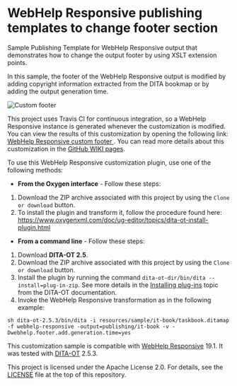 # WebHelp Responsive publishing templates to change footer section

Sample Publishing Template for WebHelp Responsive output that demonstrates how to change the output footer by using XSLT extension points.

In this sample, the footer of the WebHelp Responsive output is modified by adding copyright information extracted from the DITA bookmap or by adding the output generation time.

![Custom footer](https://github.com/radu-pisoi/com.oxygenxml.webhelp.responsive.custom.footer/blob/master/resources/gh-pages/jekyll/img/WH-XSLT-customization.png)

This project uses Travis CI for continuous integration, so a WebHelp Responsive instance is generated whenever the customization is modified. You can view the results of this customization by opening the following link: [WebHelp Responsive custom footer ](https://oxygenxml.github.io/com.oxygenxml.webhelp.responsive.custom.footer/it-book/index.html). You can read more details about this customization in the [GitHub WIKI pages](https://github.com/oxygenxml/com.oxygenxml.webhelp.responsive.custom.footer/wiki/WebHelp-Responsive-customization-plugin-to-change-footer-section).

To use this WebHelp Responsive customization plugin, use one of the following methods:

* **From the Oxygen interface** - Follow these steps:
1. Download the ZIP archive associated with this project by using the ``Clone or download`` button.
2. To install the plugin and transform it, follow the procedure found here: https://www.oxygenxml.com/doc/ug-editor/topics/dita-ot-install-plugin.html

* **From a command line** - Follow these steps:
1. Download **DITA-OT 2.5**.
2. Download the ZIP archive associated with this project by using the ``Clone or download`` button.
3. Install the plugin by running the command ``dita-ot-dir/bin/dita --install=plug-in-zip``. See more details in the [Installing plug-ins](http://www.dita-ot.org/2.5/dev_ref/plugins-installing.html) topic from the DITA-OT documentation.
4. Invoke the WebHelp Responsive transformation as in the following example:

```
sh dita-ot-2.5.3/bin/dita -i resources/sample/it-book/taskbook.ditamap -f webhelp-responsive -output=publishing/it-book -v -Dwebhelp.footer.add.generation.time=yes
```

This customization sample is compatible with [WebHelp Responsive](https://www.oxygenxml.com/xml_webhelp.html) 19.1. It was tested with [DITA-OT](http://www.dita-ot.org/) 2.5.3.

This project is licensed under the Apache License 2.0. For details, see the [LICENSE](https://github.com/radu-pisoi/com.oxygenxml.webhelp.responsive.custom.footer/blob/master/LICENSE) file at the top of this repository.

